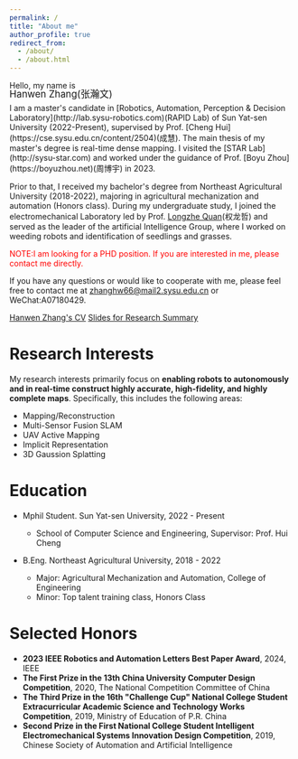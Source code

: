 ```yaml
---
permalink: /
title: "About me"
author_profile: true
redirect_from: 
  - /about/
  - /about.html
---
```




<!-- Hello, my name is -->
<p>
Hello, my name is
</p>
<p style="font-size: 1.2em; margin-top: -20px; margin-bottom: 5px;">
Hanwen Zhang(张瀚文)
</p>
I am a master's candidate in [Robotics, Automation, Perception & Decision Laboratory](http://lab.sysu-robotics.com)(RAPID Lab) of Sun Yat-sen University (2022-Present), supervised by Prof. [Cheng Hui](https://cse.sysu.edu.cn/content/2504)(成慧). The main thesis of my master's degree is real-time dense mapping. I visited the [STAR Lab](http://sysu-star.com) and worked under the guidance of Prof. [Boyu Zhou](https://boyuzhou.net)(周博宇) in 2023. 

Prior to that, I received my bachelor's degree from Northeast Agricultural University (2018-2022), majoring in agricultural mechanization and automation (Honors class). During my undergraduate study, I joined the electromechanical Laboratory led by Prof. [Longzhe Quan](https://jsxx.ahau.edu.cn/ch/jsxx_show.html?zgh=2021156)(权龙哲) and served as the leader of the artificial Intelligence Group, where I worked on weeding robots and identification of seedlings and grasses.

<span style="color: red;">NOTE:I am looking for a PHD position. If you are interested in me, please contact me directly.</span>


If you have any questions or would like to cooperate with me, please feel free to contact me at [zhanghw66@mail2.sysu.edu.cn](zhanghw66@mail2.sysu.edu.cn) or WeChat:A07180429.

[Hanwen Zhang's CV](../assets/cv.pdf)
[Slides for Research Summary](../assets/research_pdf.pdf)

Research Interests
======
My research interests primarily focus on **enabling robots to autonomously and in real-time construct highly accurate, high-fidelity, and highly complete maps**. Specifically, this includes the following areas:
* Mapping/Reconstruction
* Multi-Sensor Fusion SLAM
* UAV Active Mapping
* Implicit Representation 
* 3D Gaussion Splatting

Education
======
* Mphil Student. Sun Yat-sen University, 2022 - Present
  * School of Computer Science and Engineering, Supervisor: Prof. Hui Cheng

* B.Eng. Northeast Agricultural University, 2018 - 2022
  * Major: Agricultural Mechanization and Automation, College of Engineering
  * Minor: Top talent training class, Honors Class

Selected Honors
======
* **2023 IEEE Robotics and Automation Letters Best Paper Award**, 2024, IEEE
* **The First Prize in the 13th China University Computer Design Competition**, 2020, The National Competition Committee of China
* **The Third Prize in the 16th "Challenge Cup" National College Student Extracurricular Academic Science and Technology Works Competition**, 2019, Ministry of Education of P.R. China
* **Second Prize in the First National College Student Intelligent Electromechanical Systems Innovation Design Competition**, 2019, Chinese Society of Automation and Artificial Intelligence 